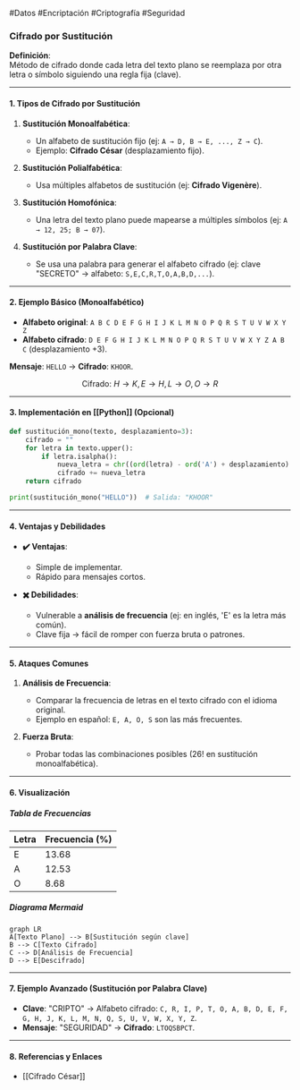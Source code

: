 #Datos #Encriptación #Criptografía #Seguridad 
### **Cifrado por Sustitución**  
**Definición**:  
Método de cifrado donde cada letra del texto plano se reemplaza por otra letra o símbolo siguiendo una regla fija (clave).  

---

#### **1. Tipos de Cifrado por Sustitución**  
1. **Sustitución Monoalfabética**:  
   - Un alfabeto de sustitución fijo (ej: `A → D, B → E, ..., Z → C`).  
   - Ejemplo: **Cifrado César** (desplazamiento fijo).  

2. **Sustitución Polialfabética**:  
   - Usa múltiples alfabetos de sustitución (ej: **Cifrado Vigenère**).  

3. **Sustitución Homofónica**:  
   - Una letra del texto plano puede mapearse a múltiples símbolos (ej: `A → 12, 25; B → 07`).  

4. **Sustitución por Palabra Clave**:  
   - Se usa una palabra para generar el alfabeto cifrado (ej: clave "SECRETO" → alfabeto: `S,E,C,R,T,O,A,B,D,...`).  

---

#### **2. Ejemplo Básico (Monoalfabético)**  
- **Alfabeto original**: `A B C D E F G H I J K L M N O P Q R S T U V W X Y Z`  
- **Alfabeto cifrado**: `D E F G H I J K L M N O P Q R S T U V W X Y Z A B C` (desplazamiento +3).  

**Mensaje**: `HELLO` → **Cifrado**: `KHOOR`.  

$$
\text{Cifrado: } H \rightarrow K, E \rightarrow H, L \rightarrow O, O \rightarrow R  
$$  

---

#### **3. Implementación en [[Python]] (Opcional)**  
```python  
def sustitución_mono(texto, desplazamiento=3):  
    cifrado = ""  
    for letra in texto.upper():  
        if letra.isalpha():  
            nueva_letra = chr((ord(letra) - ord('A') + desplazamiento) % 26 + ord('A'))  
            cifrado += nueva_letra  
    return cifrado  

print(sustitución_mono("HELLO"))  # Salida: "KHOOR"  
```  

---

#### **4. Ventajas y Debilidades**  
- **✔️ Ventajas**:  
  - Simple de implementar.  
  - Rápido para mensajes cortos.  

- **✖️ Debilidades**:  
  - Vulnerable a **análisis de frecuencia** (ej: en inglés, 'E' es la letra más común).  
  - Clave fija → fácil de romper con fuerza bruta o patrones.  

---

#### **5. Ataques Comunes**  
1. **Análisis de Frecuencia**:  
   - Comparar la frecuencia de letras en el texto cifrado con el idioma original.  
   - Ejemplo en español: `E, A, O, S` son las más frecuentes.  

2. **Fuerza Bruta**:  
   - Probar todas las combinaciones posibles (26! en sustitución monoalfabética).  

---

#### **6. Visualización**
##### **Tabla de Frecuencias**  
| Letra | Frecuencia (%) |  
|-------|---------------|  
| E     | 13.68         |  
| A     | 12.53         |  
| O     | 8.68          |  

##### **Diagrama Mermaid**  
```mermaid  
graph LR  
A[Texto Plano] --> B[Sustitución según clave]  
B --> C[Texto Cifrado]  
C --> D[Análisis de Frecuencia]  
D --> E[Descifrado]  
```  

---

#### **7. Ejemplo Avanzado (Sustitución por Palabra Clave)**  
- **Clave**: "CRIPTO" → Alfabeto cifrado: `C, R, I, P, T, O, A, B, D, E, F, G, H, J, K, L, M, N, Q, S, U, V, W, X, Y, Z`.  
- **Mensaje**: "SEGURIDAD" → **Cifrado**: `LTOQSBPCT`.  

---

#### **8. Referencias y Enlaces**  
- [[Cifrado César]]